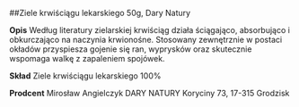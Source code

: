 ##Ziele krwiściągu lekarskiego 50g, Dary Natury

**Opis** Według literatury zielarskiej krwiściąg działa ściągająco, absorbująco i obkurczająco na naczynia krwionośne. Stosowany zewnętrznie w postaci okładów przyspiesza gojenie się ran, wyprysków oraz skutecznie wspomaga walkę z zapaleniem spojówek. 

**Skład** Ziele krwiściągu lekarskiego 100%

**Prodcent** Mirosław Angielczyk DARY NATURY
Koryciny 73, 17-315 Grodzisk